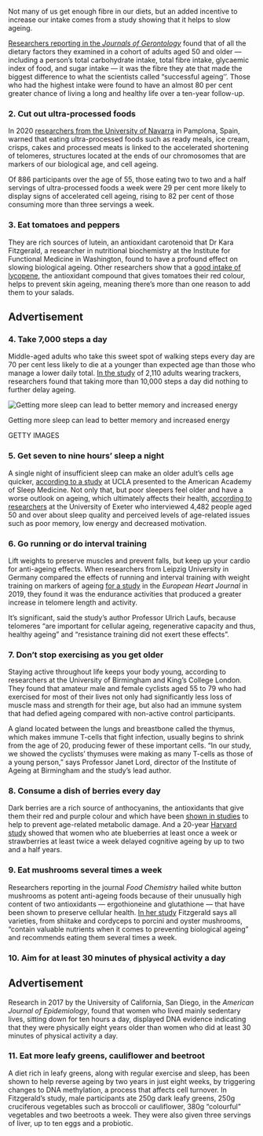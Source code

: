 Not many of us get enough fibre in our diets, but an added incentive to increase our intake comes from a study showing that it helps to slow ageing.

[Researchers reporting in the _Journals of Gerontology_](https://academic.oup.com/biomedgerontology/article/71/10/1335/2198172) found that of all the dietary factors they examined in a cohort of adults aged 50 and older — including a person’s total carbohydrate intake, total fibre intake, glycaemic index of food, and sugar intake — it was the fibre they ate that made the biggest difference to what the scientists called “successful ageing’’. Those who had the highest intake were found to have an almost 80 per cent greater chance of living a long and healthy life over a ten-year follow-up.

### 2\. Cut out ultra-processed foods

In 2020 [researchers from the University of Navarra](https://academic.oup.com/ajcn/article/111/6/1259/5824715?login=true) in Pamplona, Spain, warned that eating ultra-processed foods such as ready meals, ice cream, crisps, cakes and processed meats is linked to the accelerated shortening of telomeres, structures located at the ends of our chromosomes that are markers of our biological age, and cell ageing.

Of 886 participants over the age of 55, those eating two to two and a half servings of ultra-processed foods a week were 29 per cent more likely to display signs of accelerated cell ageing, rising to 82 per cent of those consuming more than three servings a week.

### 3\. Eat tomatoes and peppers

They are rich sources of lutein, an antioxidant carotenoid that Dr Kara Fitzgerald, a researcher in nutritional biochemistry at the Institute for Functional Medicine in Washington, found to have a profound effect on slowing biological ageing. Other researchers show that a [good intake of lycopene](https://www.ncbi.nlm.nih.gov/pmc/articles/PMC6475749/), the antioxidant compound that gives tomatoes their red colour, helps to prevent skin ageing, meaning there’s more than one reason to add them to your salads.

## Advertisement

### 4\. Take 7,000 steps a day

Middle-aged adults who take this sweet spot of walking steps every day are 70 per cent less likely to die at a younger than expected age than those who manage a lower daily total. [In the study](https://jamanetwork.com/journals/jamanetworkopen/fullarticle/2783711?utm_source=silverchair&utm_medium=email&utm_campaign=article_alert-jamanetworkopen&utm_content=wklyforyou&utm_term=090321) of 2,110 adults wearing trackers, researchers found that taking more than 10,000 steps a day did nothing to further delay ageing.

![Getting more sleep can lead to better memory and increased energy](https://www.thetimes.co.uk/imageserver/image/%2Fmethode%2Ftimes%2Fprod%2Fweb%2Fbin%2Fdc850144-bc08-11ec-94e5-2197dead5942.jpg?crop=5116%2C3411%2C0%2C0&resize=1770)

Getting more sleep can lead to better memory and increased energy

GETTY IMAGES

### 5\. Get seven to nine hours’ sleep a night

A single night of insufficient sleep can make an older adult’s cells age quicker, [according to a study](https://aasm.org/partial-sleep-deprivation-linked-to-biological-aging-in-older-adults/) at UCLA presented to the American Academy of Sleep Medicine. Not only that, but poor sleepers feel older and have a worse outlook on ageing, which ultimately affects their health, [according to researchers](https://www.tandfonline.com/doi/full/10.1080/15402002.2021.1994405) at the University of Exeter who interviewed 4,482 people aged 50 and over about sleep quality and perceived levels of age-related issues such as poor memory, low energy and decreased motivation.

### 6\. Go running or do interval training

Lift weights to preserve muscles and prevent falls, but keep up your cardio for anti-ageing effects. When researchers from Leipzig University in Germany compared the effects of running and interval training with weight training on markers of ageing [for a study](https://academic.oup.com/eurheartj/article/40/1/34/5193508?login=false) in the _European Heart Journal_ in 2019, they found it was the endurance activities that produced a greater increase in telomere length and activity.

It’s significant, said the study’s author Professor Ulrich Laufs, because telomeres “are important for cellular ageing, regenerative capacity and thus, healthy ageing” and “resistance training did not exert these effects”.

### 7\. Don’t stop exercising as you get older

Staying active throughout life keeps your body young, according to researchers at the University of Birmingham and King’s College London. They found that amateur male and female cyclists aged 55 to 79 who had exercised for most of their lives not only had significantly less loss of muscle mass and strength for their age, but also had an immune system that had defied ageing compared with non-active control participants.

A gland located between the lungs and breastbone called the thymus, which makes immune T-cells that fight infection, usually begins to shrink from the age of 20, producing fewer of these important cells. “In our study, we showed the cyclists’ thymuses were making as many T-cells as those of a young person,” says Professor Janet Lord, director of the Institute of Ageing at Birmingham and the study’s lead author.

### 8\. Consume a dish of berries every day

Dark berries are a rich source of anthocyanins, the antioxidants that give them their red and purple colour and which have been [shown in studies](https://www.sciencedirect.com/science/article/abs/pii/S0278691517307007) to help to prevent age-related metabolic damage. And a 20-year [Harvard study](https://news.harvard.edu/gazette/story/2012/04/berries-keep-your-brain-sharp/) showed that women who ate blueberries at least once a week or strawberries at least twice a week delayed cognitive ageing by up to two and a half years.

### 9\. Eat mushrooms several times a week

Researchers reporting in the journal _Food Chemistry_ hailed white button mushrooms as potent anti-ageing foods because of their unusually high content of two antioxidants — ergothioneine and glutathione — that have been shown to preserve cellular health. [In her study](https://pubmed.ncbi.nlm.nih.gov/28530594/) Fitzgerald says all varieties, from shiitake and cordyceps to porcini and oyster mushrooms, “contain valuable nutrients when it comes to preventing biological ageing” and recommends eating them several times a week.

### 10\. Aim for at least 30 minutes of physical activity a day

## Advertisement

Research in 2017 by the University of California, San Diego, in the _American Journal of Epidemiology_, found that women who lived mainly sedentary lives, sitting down for ten hours a day, displayed DNA evidence indicating that they were physically eight years older than women who did at least 30 minutes of physical activity a day.

### 11\. Eat more leafy greens, cauliflower and beetroot

A diet rich in leafy greens, along with regular exercise and sleep, has been shown to help reverse ageing by two years in just eight weeks, by triggering changes to DNA methylation, a process that affects cell turnover. In Fitzgerald’s study, male participants ate 250g dark leafy greens, 250g cruciferous vegetables such as broccoli or cauliflower, 380g “colourful” vegetables and two beetroots a week. They were also given three servings of liver, up to ten eggs and a probiotic.